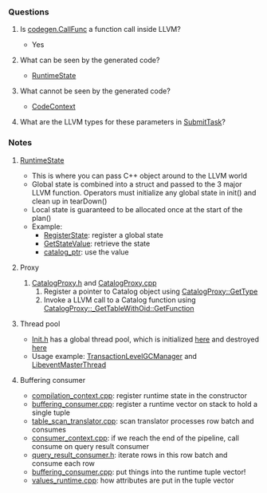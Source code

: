 ### Questions

1. Is [codegen.CallFunc](https://github.com/tq5124/peloton-1/blob/codegen/src/codegen/table_scan_translator.cpp#L68) a function call inside LLVM?
   * Yes
   
2. What can be seen by the generated code?
    * [RuntimeState](https://github.com/tq5124/peloton-1/blob/codegen/src/include/codegen/runtime_state.h)

3. What cannot be seen by the generated code?
    * [CodeContext](https://github.com/tq5124/peloton-1/blob/codegen/src/include/codegen/code_context.h)

4. What are the LLVM types for these parameters in [SubmitTask](https://github.com/tq5124/peloton-1/blob/codegen/src/include/common/thread_pool.h#L70)?

### Notes

1. [RuntimeState](https://github.com/tq5124/peloton-1/blob/codegen/src/include/codegen/runtime_state.h)
    * This is where you can pass C++ object around to the LLVM world
    * Global state is combined into a struct and passed to the 3 major LLVM function. Operators must initialize any global state in init() and clean up in tearDown()
    * Local state is guaranteed to be allocated once at the start of the plan()
    * Example:
         * [RegisterState](https://github.com/tq5124/peloton-1/blob/codegen/src/codegen/compilation_context.cpp#L34): register a global state
         * [GetStateValue](https://github.com/tq5124/peloton-1/blob/codegen/src/codegen/compilation_context.cpp#L129): retrieve the state
         * [catalog_ptr](https://github.com/tq5124/peloton-1/blob/codegen/src/codegen/table_scan_translator.cpp#L66): use the value

2. Proxy
   1. [CatalogProxy.h](https://github.com/tq5124/peloton-1/blob/codegen/src/include/codegen/catalog_proxy.h) and [CatalogProxy.cpp](https://github.com/tq5124/peloton-1/blob/codegen/src/codegen/catalog_proxy.cpp)
      1. Register a pointer to Catalog object using [CatalogProxy::GetType](https://github.com/tq5124/peloton-1/blob/codegen/src/codegen/compilation_context.cpp#L34)
      2. Invoke a LLVM call to a Catalog function using [CatalogProxy::_GetTableWithOid::GetFunction](https://github.com/tq5124/peloton-1/blob/codegen/src/codegen/table_scan_translator.cpp#L68)
      
3. Thread pool
   * [Init.h](https://github.com/tq5124/peloton-1/blob/codegen/src/include/common/init.h#L19) has a global thread pool, which is initialized [here](https://github.com/tq5124/peloton-1/blob/codegen/src/common/init.cpp#L41) and destroyed [here](https://github.com/tq5124/peloton-1/blob/codegen/src/common/init.cpp#L91)
   * Usage example: [TransactionLevelGCManager](https://github.com/tq5124/peloton-1/blob/codegen/src/include/gc/transaction_level_gc_manager.h#L85) and [LibeventMasterThread](https://github.com/tq5124/peloton-1/blob/codegen/src/wire/libevent_thread.cpp#L60)
   
4. Buffering consumer
   * [compilation_context.cpp](https://github.com/tq5124/peloton-1/blob/multi/src/codegen/compilation_context.cpp#L45): register runtime state in the constructor
   * [buffering_consumer.cpp](https://github.com/tq5124/peloton-1/blob/multi/src/codegen/buffering_consumer.cpp#L92): register a runtime vector on stack to hold a single tuple
   * [table_scan_translator.cpp](https://github.com/tq5124/peloton-1/blob/multi/src/codegen/table_scan_translator.cpp#L138): scan translator processes row batch and consumes
   * [consumer_context.cpp](https://github.com/tq5124/peloton-1/blob/multi/src/codegen/consumer_context.cpp#L32): if we reach the end of the pipeline, call consume on query result consumer
   * [query_result_consumer.h](https://github.com/tq5124/peloton-1/blob/multi/src/include/codegen/query_result_consumer.h.h#L39): iterate rows in this row batch and consume each row
   * [buffering_consumer.cpp](https://github.com/tq5124/peloton-1/blob/multi/src/codegen/buffering_consumer.cpp#L103): put things into the runtime tuple vector!
   * [values_runtime.cpp](https://github.com/tq5124/peloton-1/blob/multi/src/codegen/values_runtime.cpp): how attributes are put in the tuple vector
  
